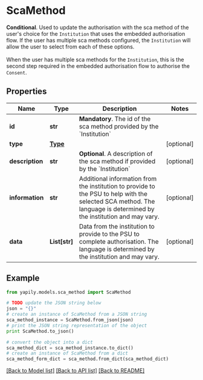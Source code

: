 # ScaMethod

__Conditional__. Used to update the authorisation with the sca method of the user's choice for the `Institution` that uses the embedded authorisation flow. If the user has multiple sca methods configured, the `Institution` will allow the user to select from each of these options. <br><br>When the user has multiple sca methods for the `Institution`, this is the second step required in the embedded authorisation flow to authorise the `Consent`.

## Properties
Name | Type | Description | Notes
------------ | ------------- | ------------- | -------------
**id** | **str** | __Mandatory__. The id of the sca method provided by the &#x60;Institution&#x60; | 
**type** | [**Type**](Type.md) |  | [optional] 
**description** | **str** | __Optional__. A description of the sca method if provided by the &#x60;Institution&#x60; | [optional] 
**information** | **str** | Additional information from the institution to provide to the PSU to help with the selected SCA method. The language is determined by the institution and may vary. | [optional] 
**data** | **List[str]** | Data from the institution to provide to the PSU to complete authorisation. The language is determined by the institution and may vary. | [optional] 

## Example

```python
from yapily.models.sca_method import ScaMethod

# TODO update the JSON string below
json = "{}"
# create an instance of ScaMethod from a JSON string
sca_method_instance = ScaMethod.from_json(json)
# print the JSON string representation of the object
print ScaMethod.to_json()

# convert the object into a dict
sca_method_dict = sca_method_instance.to_dict()
# create an instance of ScaMethod from a dict
sca_method_form_dict = sca_method.from_dict(sca_method_dict)
```
[[Back to Model list]](../README.md#documentation-for-models) [[Back to API list]](../README.md#documentation-for-api-endpoints) [[Back to README]](../README.md)


